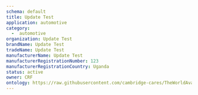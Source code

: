 ```yaml
---
schema: default
title: Update Test
application: automotive
category:
  -  automotive
organization: Update Test
brandName: Update Test
tradeName: Update Test
manufacturerName: Update Test
manufacturerRegistrationNumber: 123
manufacturerRegistrationCountry: Uganda
status: active
owner: CRF
ontology: https://raw.githubusercontent.com/cambridge-cares/TheWorldAvatar/dev-composite-materials-ontology/JPS_Ontology/ontology/ontomatpassport/ontomatpassport.owl
---
```


